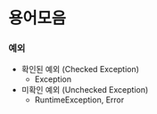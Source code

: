 # 용어모음

### 예외
- 확인된 예외 (Checked Exception)
  + Exception
- 미확인 예외 (Unchecked Exception)
  + RuntimeException, Error